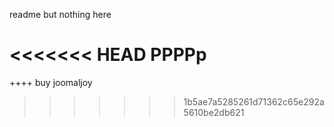 readme  but nothing here


<<<<<<< HEAD
PPPPp
=======
++++ buy joomaljoy
>>>>>>> 1b5ae7a5285261d71362c65e292a5610be2db621
